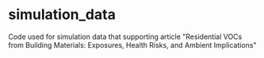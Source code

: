 # simulation_data
Code used for simulation data that supporting article "Residential VOCs from Building Materials: Exposures, Health Risks, and Ambient Implications"
